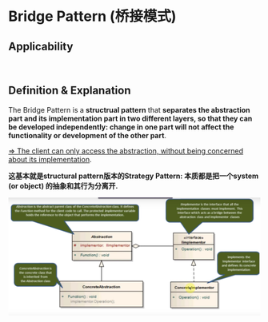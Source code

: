 # Bridge Pattern (桥接模式)

## Applicability



<br>

## Definition & Explanation

The Bridge Pattern is a **structrual pattern** that **separates the abstraction part and its implementation part in two different layers, so that they can be developed independently: change in one part will not affect the functionality or development of the other part**.

<u>=> The client can only access the abstraction, without being concerned about its implementation</u>.

**这基本就是structural pattern版本的Strategy Pattern: 本质都是把一个system (or object) 的抽象和其行为分离开.**

<img src="https://github.com/Ziang-Lu/Design-Patterns/blob/master/3-Structural%20Patterns/1-Bridge%20Pattern/bridge_pattern.png?raw=true">
